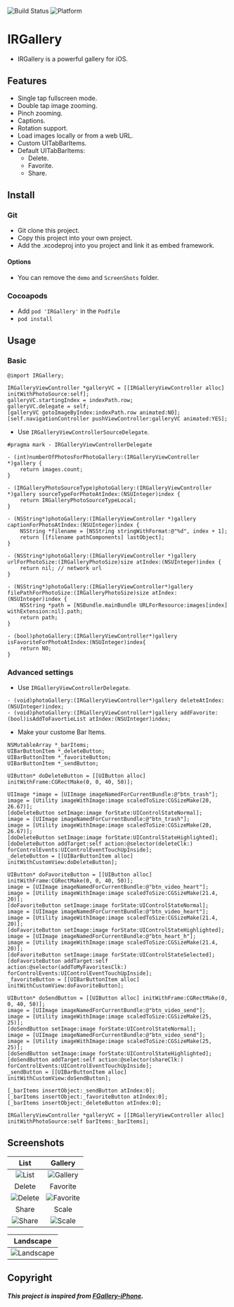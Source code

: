 ![Build Status](https://img.shields.io/badge/build-%20passing%20-brightgreen.svg)
![Platform](https://img.shields.io/badge/Platform-%20iOS%20-blue.svg)

# IRGallery 

- IRGallery is a powerful gallery for iOS.

## Features
- Single tap fullscreen mode.
- Double tap image zooming.
- Pinch zooming.
- Captions.
- Rotation support.
- Load images locally or from a web URL.
- Custom UITabBarItems.
- Default UITabBarItems:
    - Delete.
    - Favorite.
    - Share.

## Install
### Git
- Git clone this project.
- Copy this project into your own project.
- Add the .xcodeproj into you  project and link it as embed framework.
#### Options
- You can remove the `demo` and `ScreenShots` folder.

### Cocoapods
- Add `pod 'IRGallery'`  in the `Podfile`
- `pod install`

## Usage

### Basic
```obj-c
@import IRGallery;

IRGalleryViewController *galleryVC = [[IRGalleryViewController alloc] initWithPhotoSource:self];
galleryVC.startingIndex = indexPath.row;
galleryVC.delegate = self;
[galleryVC gotoImageByIndex:indexPath.row animated:NO];
[self.navigationController pushViewController:galleryVC animated:YES];
```

- Use `IRGalleryViewControllerSourceDelegate`.
```obj-c
#pragma mark - IRGalleryViewControllerDelegate

- (int)numberOfPhotosForPhotoGallery:(IRGalleryViewController *)gallery {
    return images.count;
}

- (IRGalleryPhotoSourceType)photoGallery:(IRGalleryViewController *)gallery sourceTypeForPhotoAtIndex:(NSUInteger)index {
    return IRGalleryPhotoSourceTypeLocal;
}

- (NSString*)photoGallery:(IRGalleryViewController *)gallery captionForPhotoAtIndex:(NSUInteger)index {
    NSString *filename = [NSString stringWithFormat:@"%d", index + 1];
    return [[filename pathComponents] lastObject];
}

- (NSString*)photoGallery:(IRGalleryViewController *)gallery urlForPhotoSize:(IRGalleryPhotoSize)size atIndex:(NSUInteger)index {
    return nil; // network url
}

- (NSString*)photoGallery:(IRGalleryViewController*)gallery filePathForPhotoSize:(IRGalleryPhotoSize)size atIndex:(NSUInteger)index {
    NSString *path = [NSBundle.mainBundle URLForResource:images[index] withExtension:nil].path;
    return path;
}

- (bool)photoGallery:(IRGalleryViewController*)gallery isFavoriteForPhotoAtIndex:(NSUInteger)index{
    return NO;
}

```

### Advanced settings

- Use `IRGalleryViewControllerDelegate`.
```obj-c
- (void)photoGallery:(IRGalleryViewController*)gallery deleteAtIndex:(NSUInteger)index;
- (void)photoGallery:(IRGalleryViewController*)gallery addFavorite:(bool)isAddToFavortieList atIndex:(NSUInteger)index;
```

- Make your custome Bar Items.
```obj-c
NSMutableArray *_barItems;
UIBarButtonItem *_deleteButton;
UIBarButtonItem *_favoriteButton;
UIBarButtonItem *_sendButton;

UIButton* doDeleteButton = [[UIButton alloc] initWithFrame:CGRectMake(0, 0, 40, 50)];

UIImage *image = [UIImage imageNamedForCurrentBundle:@"btn_trash"];
image = [Utility imageWithImage:image scaledToSize:CGSizeMake(20, 26.67)];
[doDeleteButton setImage:image forState:UIControlStateNormal];
image = [UIImage imageNamedForCurrentBundle:@"btn_trash"];
image = [Utility imageWithImage:image scaledToSize:CGSizeMake(20, 26.67)];
[doDeleteButton setImage:image forState:UIControlStateHighlighted];
[doDeleteButton addTarget:self action:@selector(deleteClk:) forControlEvents:UIControlEventTouchUpInside];
_deleteButton = [[UIBarButtonItem alloc] initWithCustomView:doDeleteButton];

UIButton* doFavoriteButton = [[UIButton alloc] initWithFrame:CGRectMake(0, 0, 40, 50)];
image = [UIImage imageNamedForCurrentBundle:@"btn_video_heart"];
image = [Utility imageWithImage:image scaledToSize:CGSizeMake(21.4, 20)];
[doFavoriteButton setImage:image forState:UIControlStateNormal];
image = [UIImage imageNamedForCurrentBundle:@"btn_video_heart"];
image = [Utility imageWithImage:image scaledToSize:CGSizeMake(21.4, 20)];
[doFavoriteButton setImage:image forState:UIControlStateHighlighted];
image = [UIImage imageNamedForCurrentBundle:@"btn_heart_h"];
image = [Utility imageWithImage:image scaledToSize:CGSizeMake(21.4, 20)];
[doFavoriteButton setImage:image forState:UIControlStateSelected];
[doFavoriteButton addTarget:self action:@selector(addToMyFavoritesClk:) forControlEvents:UIControlEventTouchUpInside];
_favoriteButton = [[UIBarButtonItem alloc] initWithCustomView:doFavoriteButton];

UIButton* doSendButton = [[UIButton alloc] initWithFrame:CGRectMake(0, 0, 40, 50)];
image = [UIImage imageNamedForCurrentBundle:@"btn_video_send"];
image = [Utility imageWithImage:image scaledToSize:CGSizeMake(25, 25)];
[doSendButton setImage:image forState:UIControlStateNormal];
image = [UIImage imageNamedForCurrentBundle:@"btn_video_send"];
image = [Utility imageWithImage:image scaledToSize:CGSizeMake(25, 25)];
[doSendButton setImage:image forState:UIControlStateHighlighted];
[doSendButton addTarget:self action:@selector(shareClk:) forControlEvents:UIControlEventTouchUpInside];
_sendButton = [[UIBarButtonItem alloc] initWithCustomView:doSendButton];

[_barItems insertObject:_sendButton atIndex:0];
[_barItems insertObject:_favoriteButton atIndex:0];
[_barItems insertObject:_deleteButton atIndex:0];

IRGalleryViewController *galleryVC = [[IRGalleryViewController alloc] initWithPhotoSource:self barItems:_barItems];
```

## Screenshots
| List | Gallery |
|:---:|:---:|
| ![List](./ScreenShots/demo1.png) | ![Gallery](./ScreenShots/demo2.png) |
| Delete | Favorite |
| ![Delete](./ScreenShots/demo3.png) | ![Favorite](./ScreenShots/demo4.png) |
| Share | Scale |
| ![Share](./ScreenShots/demo5.png) | ![Scale](./ScreenShots/demo7.png) |

| Landscape |
|:---:|
| ![Landscape](./ScreenShots/demo6.png) |

## Copyright
##### This project is inspired from [FGallery-iPhone](https://github.com/gdavis/FGallery-iPhone).
